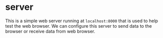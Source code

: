 # server

This is a simple web server running at `localhost:8000` that is used to help test the web browser. We can configure this server to send data to the browser or receive data from web browser.